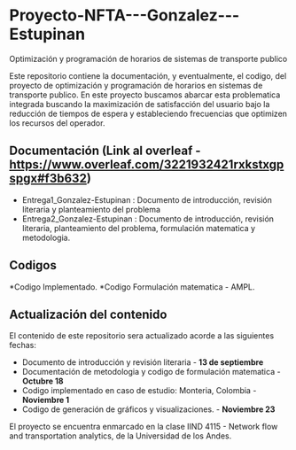 # Proyecto-NFTA---Gonzalez---Estupinan
Optimización y programación de horarios de sistemas de transporte publico

Este repositorio contiene la documentación, y eventualmente, el codigo, del proyecto de optimización y programación de horarios en sistemas de transporte publico.
En este proyecto buscamos abarcar esta problematica integrada buscando la maximización de satisfacción del usuario bajo la reducción de tiempos de espera y estableciendo frecuencias que optimizen los recursos del operador.


## Documentación (Link al overleaf - https://www.overleaf.com/3221932421rxkstxgpspgx#f3b632)
* Entrega1_Gonzalez-Estupinan : Documento de introducción, revisión literaria y planteamiento del problema
* Entrega2_Gonzalez-Estupinan :  Documento de introducción, revisión literaria, planteamiento del problema, formulación matematica y metodologia.

## Codigos
*Codigo Implementado.
*Codigo Formulación matematica - AMPL.

## Actualización del contenido
El contenido de este repositorio sera actualizado acorde a las siguientes fechas:
* Documento de introducción y revisión literaria - **13 de septiembre**
* Documentación de metodologia y codigo de formulación matematica - **Octubre 18**
* Codigo implementado en caso de estudio: Monteria, Colombia - **Noviembre 1**
* Codigo de generación de gráficos y visualizaciones. - **Noviembre 23**



El proyecto se encuentra enmarcado en la clase IIND 4115 - Network flow and transportation analytics, de la Universidad de los Andes.
